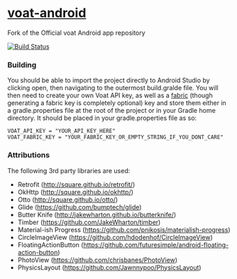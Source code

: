 [voat-android](https://github.com/voat/voat-android)
=========

Fork of the Official voat Android app repository

[![Build Status](https://travis-ci.org/voat/voat-android.svg?branch=master)](https://travis-ci.org/voat/voat-android)

### Building

You should be able to import the project directly to Android Studio by clicking open, then navigating to the outermost build.gralde file. You will then need to create your own Voat API key, as well as a [fabric](https://fabric.io) (though generating a fabric key is completely optional) key and store them either in a gradle.properties file at the root of the project or in your Gradle home directory. It should be placed in your gradle.properties file as so:
```Gradle
VOAT_API_KEY = "YOUR_API_KEY_HERE"
VOAT_FABRIC_KEY = "YOUR_FABRIC_KEY_OR_EMPTY_STRING_IF_YOU_DONT_CARE"
```

### Attributions

The following 3rd party libraries are used:

- Retrofit (http://square.github.io/retrofit/)
- OkHttp (http://square.github.io/okhttp/)
- Otto (http://square.github.io/otto/)
- Glide (https://github.com/bumptech/glide)
- Butter Knife (http://jakewharton.github.io/butterknife/)
- Timber (https://github.com/JakeWharton/timber)
- Material-ish Progress (https://github.com/pnikosis/materialish-progress)
- CircleImageView (https://github.com/hdodenhof/CircleImageView)
- FloatingActionButton (https://github.com/futuresimple/android-floating-action-button)
- PhotoView (https://github.com/chrisbanes/PhotoView)
- PhysicsLayout (https://github.com/Jawnnypoo/PhysicsLayout)

